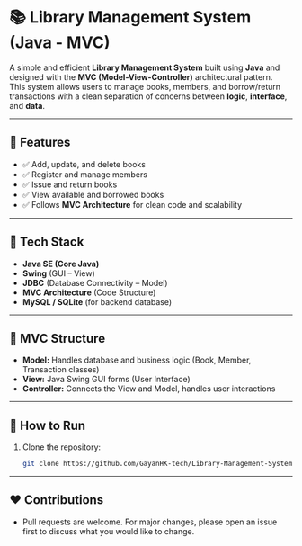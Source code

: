 # 📚 Library Management System (Java - MVC)

A simple and efficient **Library Management System** built using **Java** and designed with the **MVC (Model-View-Controller)** architectural pattern.  
This system allows users to manage books, members, and borrow/return transactions with a clean separation of concerns between **logic**, **interface**, and **data**.

---

## 🚀 Features

- ✅ Add, update, and delete books
- ✅ Register and manage members
- ✅ Issue and return books
- ✅ View available and borrowed books
- ✅ Follows **MVC Architecture** for clean code and scalability

---

## 🧱 Tech Stack

- **Java SE (Core Java)**
- **Swing** (GUI – View)
- **JDBC** (Database Connectivity – Model)
- **MVC Architecture** (Code Structure)
- **MySQL / SQLite** (for backend database)

---

## 📌 MVC Structure

- **Model:** Handles database and business logic (Book, Member, Transaction classes)  
- **View:** Java Swing GUI forms (User Interface)  
- **Controller:** Connects the View and Model, handles user interactions  

---

## 📌 How to Run

1. Clone the repository:
   ```bash
   git clone https://github.com/GayanHK-tech/Library-Management-System-MVC/.git
   ```

---

## ❤️ Contributions

- Pull requests are welcome. For major changes, please open an issue first to discuss what you would like to change.
